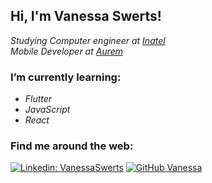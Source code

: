 ## Hi, I'm Vanessa Swerts! 
<p><em>Studying Computer engineer at <a href="https://inatel.br/home/">Inatel</a></br> Mobile Developer at <a href="https://aurem.com.br/">Aurem</a> 
</em></p>

### I’m currently learning: 
- <l><em> Flutter </em></l> 
- <l><em> JavaScript </em></l> 
- <l><em> React </em></l> 

### Find me around the web: 

[![Linkedin: VanessaSwerts](https://img.shields.io/badge/-vanessaswerts-blue?style=flat-square&logo=Linkedin&logoColor=white&link=https://www.linkedin.com/in/thaianebraga/)](https://www.linkedin.com/in/vanessaswerts/)
[![GitHub Vanessa]( https://img.shields.io/github/followers/VanessaSwerts?label=follow&style=social)](https://github.com/VanessaSwerts)
